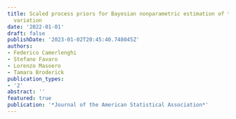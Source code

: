 ```yaml
---
title: Scaled process priors for Bayesian nonparametric estimation of the unseen genetic
  variation
date: '2022-01-01'
draft: false
publishDate: '2023-01-02T20:45:40.748045Z'
authors:
- Federico Camerlenghi
- Stefano Favaro
- Lorenzo Masoero
- Tamara Broderick
publication_types:
- '2'
abstract: ''
featured: true
publication: '*Journal of the American Statistical Association*'
---
```


